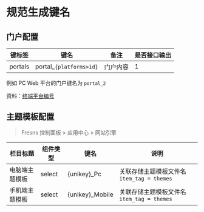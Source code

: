 # 规范生成键名

## 门户配置

| 键标签 | 键名 | 备注 | 是否接口输出 |
| --- | --- | --- | --- |
| portals | portal_`{platforms>id}` | 门户内容 | 1 |

例如 PC Web 平台的门户键名为 `portal_2`

资料：[终端平台编号](../dictionary/platforms.md)

## 主题模板配置

> Fresns 控制面板 > 应用中心 > 网站引擎

| 栏目标题 | 组件类型 | 键名 | 说明 |
| --- | --- | --- | --- |
| 电脑端主题模板 | select | {unikey}_Pc | 关联存储主题模板文件名 `item_tag = themes` |
| 手机端主题模板 | select | {unikey}_Mobile | 关联存储主题模板文件名 `item_tag = themes` |
